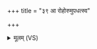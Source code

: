 +++
title = "३९ आ रोहोरुमुपधत्स्व"

+++
<details><summary>मूलम् (VS)</summary>

आ रो॑हो॒रुमुप॑धत्स्व॒ हस्तं॒ परि॑ ष्वजस्व जा॒यांसु॑मन॒स्यमा॑नः।  
प्र॒जां कृ॑ण्वाथामि॒हमोद॑मानौ दी॒र्घं वा॒मायुः॑ सवि॒ता कृ॑णोतु ॥
</details>